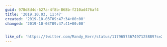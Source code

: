 ```yaml
---
guid: 978d8d4c-627a-4f8b-868b-f210ad476af4
title: '2019.10.03, 11:47'
created: '2019-10-03T09:47:34+00:00'
changed: '2019-10-03T09:47:41+00:00'


like_of: 'https://twitter.com/Mandy_Kerr/status/1179657367497125889?s=20'
---
```


